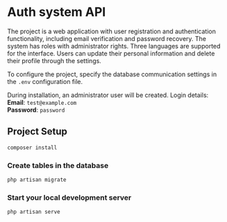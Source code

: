 # Auth system API

The project is a web application with user registration and authentication functionality, including email verification and password recovery. The system has roles with administrator rights. Three languages are supported for the interface. Users can update their personal information and delete their profile through the settings.

To configure the project, specify the database communication settings in the `.env` configuration file.

During installation, an administrator user will be created. Login details:  
**Email**: `test@example.com`  
**Password**: `password`

## Project Setup

```sh
composer install
```

### Create tables in the database

```sh
php artisan migrate
```

### Start your local development server

```sh
php artisan serve
```
